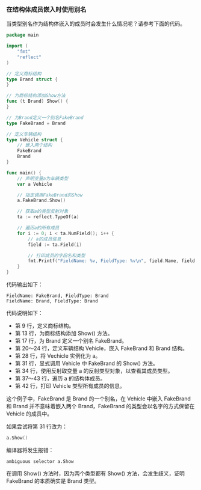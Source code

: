 ### 在结构体成员嵌入时使用别名

当类型别名作为结构体嵌入的成员时会发生什么情况呢？请参考下面的代码。

```go
package main

import (
	"fmt"
	"reflect"
)

// 定义商标结构
type Brand struct {
}

// 为商标结构添加Show方法
func (t Brand) Show() {
}

// 为Brand定义一个别名FakeBrand
type FakeBrand = Brand

// 定义车辆结构
type Vehicle struct {
	// 嵌入两个结构
	FakeBrand
	Brand
}

func main() {
	// 声明变量a为车辆类型
	var a Vehicle

	// 指定调用FakeBrand的Show
	a.FakeBrand.Show()

	// 获取a的类型反射对象
	ta := reflect.TypeOf(a)

	// 遍历a的所有成员
	for i := 0; i < ta.NumField(); i++ {
		// a的成员信息
		field := ta.Field(i)

		// 打印成员的字段名和类型
		fmt.Printf("FieldName: %v, FieldType: %v\n", field.Name, field.Type.Name())
	}
}
```
代码输出如下：
```text
FieldName: FakeBrand, FieldType: Brand
FieldName: Brand, FieldType: Brand
```

代码说明如下：

- 第 9 行，定义商标结构。
- 第 13 行，为商标结构添加 Show() 方法。
- 第 17 行，为 Brand 定义一个别名 FakeBrand。
- 第 20～24 行，定义车辆结构 Vehicle，嵌入 FakeBrand 和 Brand 结构。
- 第 28 行，将 Vechicle 实例化为 a。
- 第 31 行，显式调用 Vehicle 中 FakeBrand 的 Show() 方法。
- 第 34 行，使用反射取变量 a 的反射类型对象，以查看其成员类型。
- 第 37～43 行，遍历 a 的结构体成员。
- 第 42 行，打印 Vehicle 类型所有成员的信息。

这个例子中，FakeBrand 是 Brand 的一个别名，在 Vehicle 中嵌入 FakeBrand 和 Brand 并不意味着嵌入两个 Brand，FakeBrand 的类型会以名字的方式保留在 Vehicle 的成员中。

如果尝试将第 31 行改为：

```go
a.Show()
```

编译器将发生报错：

```shell
ambiguous selector a.Show
```

在调用 Show() 方法时，因为两个类型都有 Show() 方法，会发生歧义，证明 FakeBrand 的本质确实是 Brand 类型。



